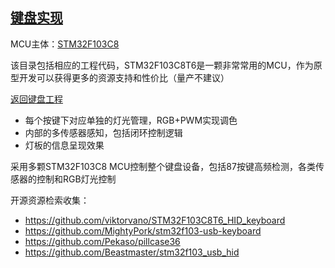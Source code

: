 ﻿## [键盘实现](https://github.com/lite-life/elite) 

MCU主体：[STM32F103C8](https://github.com/sochub/STM32F103C) 

该目录包括相应的工程代码，STM32F103C8T6是一颗非常常用的MCU，作为原型开发可以获得更多的资源支持和性价比（量产不建议）

[返回键盘工程](../) 


- 每个按键下对应单独的灯光管理，RGB+PWM实现调色
- 内部的多传感器感知，包括闭环控制逻辑
- 灯板的信息呈现效果


采用多颗STM32F103C8 MCU控制整个键盘设备，包括87按键高频检测，各类传感器的控制和RGB灯光控制


开源资源检索收集：

- https://github.com/viktorvano/STM32F103C8T6_HID_keyboard
- https://github.com/MightyPork/stm32f103-usb-keyboard
- https://github.com/Pekaso/pillcase36
- https://github.com/Beastmaster/stm32f103_usb_hid
